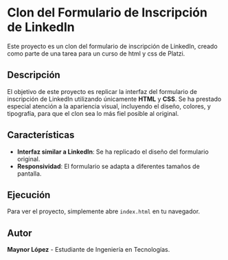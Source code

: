 # Clon del Formulario de Inscripción de LinkedIn

Este proyecto es un clon del formulario de inscripción de LinkedIn, creado como parte de una tarea para un curso de html y css de Platzi.

## Descripción

El objetivo de este proyecto es replicar la interfaz del formulario de inscripción de LinkedIn utilizando únicamente **HTML** y **CSS**. Se ha prestado especial atención a la apariencia visual, incluyendo el diseño, colores, y tipografía, para que el clon sea lo más fiel posible al original.

## Características

- **Interfaz similar a LinkedIn**: Se ha replicado el diseño del formulario original.
- **Responsividad**: El formulario se adapta a diferentes tamaños de pantalla.

## Ejecución

Para ver el proyecto, simplemente abre `index.html` en tu navegador.

## Autor

**Maynor López** - Estudiante de Ingeniería en Tecnologías.

